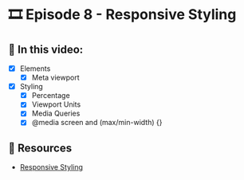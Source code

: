 # 🎞️ Episode 8 - Responsive Styling

## 📝 In this video:
- [x] Elements
  - [x] Meta viewport
- [x] Styling
  - [x]  Percentage
  - [x]  Viewport Units
  - [x]  Media Queries
    - [x]  @media screen and (max/min-width) {}

## 🔗 Resources
- [Responsive Styling](https://www.w3schools.com/html/html_responsive.asp)
